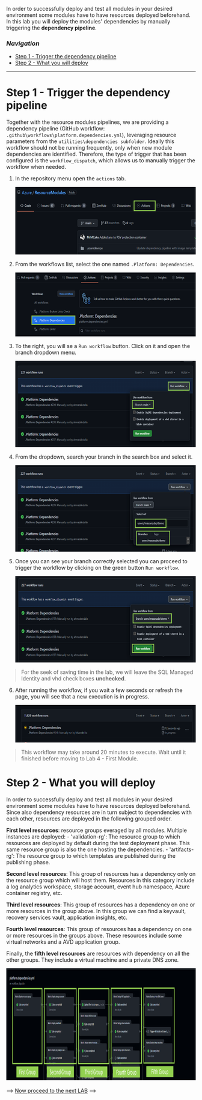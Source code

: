 In order to successfully deploy and test all modules in your desired environment some modules have to have resources deployed beforehand. In this lab you will deploy the modules' dependencies by manually triggering the **dependency pipeline**.

### _Navigation_
- [Step 1 - Trigger the dependency pipeline](#step-1---trigger-the-dependency-pipeline)
- [Step 2 - What you will deploy](#step-2---what-you-will-deploy)


---

# Step 1 - Trigger the dependency pipeline

Together with the resource modules pipelines, we are providing a dependency pipeline (GitHub workflow: `.github\workflows\platform.dependencies.yml`), leveraging resource parameters from the `utilities\dependencies subfolder`. Ideally this workflow should not be running frequently, only when new module dependencies are identified. Therefore, the type of trigger that has been configured is the `workflow_dispatch`, which allows us to manually trigger the workflow when needed.

1. In the repository menu open the `actions` tab.

    <img src="./media/Lab3/Actions.png" alt="Edit Button" height="180">

2. From the workflows list, select the one named `.Platform: Dependencies`.
    
    <img src="./media/Lab3/dependey_workflow.png" alt="Edit Button" height="170">

3. To the right, you will se a `Run workflow` button. Click on it and open the branch dropdown menu.

    <img src="./media/Lab3/run_workflow_menu.png" alt="Edit Button" height="230">


4. From the dropdown, search your branch in the search box and select it.
    
    <img src="./media/Lab3/search_branch.png" alt="Edit Button" height="230">

5. Once you can see your branch correctly selected you can proceed to trigger the workflow by clicking on the green button `Run workflow`.

    <img src="./media/Lab3/run_workflow.png" alt="Edit Button" height="230">

>For the seek of saving time in the lab, we will leave the SQL Managed Identity and vhd check boxes **unchecked**.

6. After running the workflow, if you wait a few seconds or refresh the page, you will see that a new execution is in progress.

    <img src="./media/Lab3/execution.png" alt="Edit Button" height="100">

> This workflow may take around 20 minutes to execute. Wait until it finished before moving to Lab 4 - First Module.

# Step 2 - What you will deploy

In order to successfully deploy and test all modules in your desired environment some modules have to have resources deployed beforehand. Since also dependency resources are in turn subject to dependencies with each other, resources are deployed in the following grouped order.

**First level resources**: resource groups everaged by all modules. Multiple instances are deployed:
     - 'validation-rg': The resource group to which resources are deployed by default during the test deployment phase. This same resource group is also the one hosting the dependencies.
     - 'artifacts-rg': The resource group to which templates are published during the publishing phase.

**Second level resources**: This group of resources has a dependency only on the resource group which will host them. Resources in this category include a log analytics workspace, storage account, event hub namespace, Azure container registry, etc.

**Third level resources**: This group of resources has a dependency on one or more resources in the group above. In this group we can find a keyvault, recovery services vault, application insights, etc.

**Fourth level resources**: This group of resources has a dependency on one or more resources in the groups above. These resources include some virtual networks and a AVD application group.

Finally, the **fifth level resources** are resources with dependency on all the other groups. They include a virtual machine and a private DNS zone.


<img src="./media/Lab3/dependencies_groups.png" alt="Edit Button" height="300">

--> [Now proceed to the next LAB](./Lab4FirstModule) -->